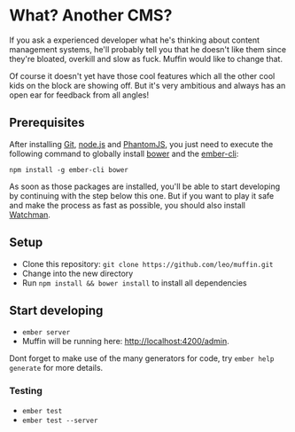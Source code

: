 # What? Another CMS?

If you ask a experienced developer what he's thinking about content management systems, he'll probably tell you that he doesn't like them since they're bloated, overkill and slow as fuck. Muffin would like to change that.

Of course it doesn't yet have those cool features which all the other cool kids on the block are showing off. But it's very ambitious and always has an open ear for feedback from all angles!

## Prerequisites

After installing [Git][1], [node.js][2] and [PhantomJS][3], you just need to execute the following command to globally install [bower][4] and the [ember-cli][5]:

```
npm install -g ember-cli bower
```

As soon as those packages are installed, you'll be able to start developing by continuing with the step below this one. But if you want to play it safe and make the process as fast as possible, you should also install [Watchman][6].

## Setup

* Clone this repository: `git clone https://github.com/leo/muffin.git`
* Change into the new directory
* Run `npm install && bower install` to install all dependencies

## Start developing

* `ember server`
* Muffin will be running here: [http://localhost:4200/admin](http://localhost:4200/admin).

Dont forget to make use of the many generators for code, try `ember help generate` for more details.

### Testing

* `ember test`
* `ember test --server`

[1]: http://git-scm.com/
[2]: http://nodejs.org/
[3]: http://phantomjs.org/
[4]: http://bower.io
[5]: http://www.ember-cli.com
[6]: https://facebook.github.io/watchman/docs/install.html
